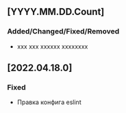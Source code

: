 ## [YYYY.MM.DD.Count]

### Added/Changed/Fixed/Removed

-   xxx xxx xxxxxx xxxxxxxx

## [2022.04.18.0]

### Fixed

-   Правка конфига eslint
